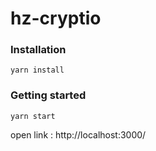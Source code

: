 # hz-cryptio 

### Installation

    yarn install

### Getting started

    yarn start

open link : http://localhost:3000/